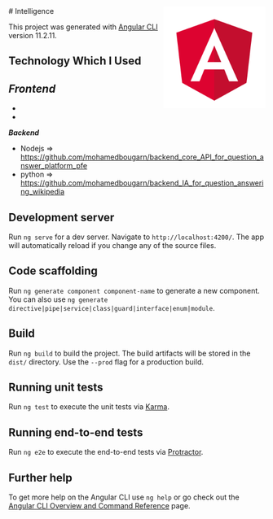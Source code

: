 <img src="angular.png" width=200 height=200 align="right">
# Intelligence

This project was generated with [Angular CLI](https://github.com/angular/angular-cli) version 11.2.11.

## Technology Which I Used

 ***Frontend***
   - 
   - 
   - 
 
 ***Backend***
   - Nodejs => https://github.com/mohamedbougarn/backend_core_API_for_question_answer_platform_pfe 
   - python => https://github.com/mohamedbougarn/backend_IA_for_question_answering_wikipedia

## Development server

Run `ng serve` for a dev server. Navigate to `http://localhost:4200/`. The app will automatically reload if you change any of the source files.

## Code scaffolding

Run `ng generate component component-name` to generate a new component. You can also use `ng generate directive|pipe|service|class|guard|interface|enum|module`.

## Build

Run `ng build` to build the project. The build artifacts will be stored in the `dist/` directory. Use the `--prod` flag for a production build.

## Running unit tests

Run `ng test` to execute the unit tests via [Karma](https://karma-runner.github.io).

## Running end-to-end tests

Run `ng e2e` to execute the end-to-end tests via [Protractor](http://www.protractortest.org/).

## Further help

To get more help on the Angular CLI use `ng help` or go check out the [Angular CLI Overview and Command Reference](https://angular.io/cli) page.
